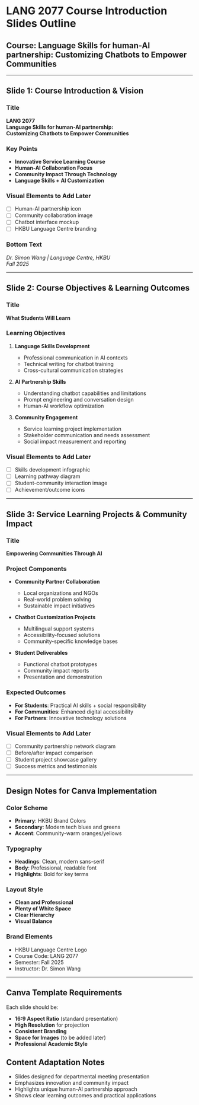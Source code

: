 # LANG 2077 Course Introduction Slides Outline

## Course: Language Skills for human-AI partnership: Customizing Chatbots to Empower Communities

---

## Slide 1: Course Introduction & Vision

### Title
**LANG 2077**  
**Language Skills for human-AI partnership:**  
**Customizing Chatbots to Empower Communities**

### Key Points
- **Innovative Service Learning Course**
- **Human-AI Collaboration Focus**
- **Community Impact Through Technology**
- **Language Skills + AI Customization**

### Visual Elements to Add Later
- [ ] Human-AI partnership icon
- [ ] Community collaboration image
- [ ] Chatbot interface mockup
- [ ] HKBU Language Centre branding

### Bottom Text
*Dr. Simon Wang | Language Centre, HKBU*  
*Fall 2025*

---

## Slide 2: Course Objectives & Learning Outcomes

### Title
**What Students Will Learn**

### Learning Objectives
1. **Language Skills Development**
   - Professional communication in AI contexts
   - Technical writing for chatbot training
   - Cross-cultural communication strategies

2. **AI Partnership Skills**
   - Understanding chatbot capabilities and limitations
   - Prompt engineering and conversation design
   - Human-AI workflow optimization

3. **Community Engagement**
   - Service learning project implementation
   - Stakeholder communication and needs assessment
   - Social impact measurement and reporting

### Visual Elements to Add Later
- [ ] Skills development infographic
- [ ] Learning pathway diagram
- [ ] Student-community interaction image
- [ ] Achievement/outcome icons

---

## Slide 3: Service Learning Projects & Community Impact

### Title
**Empowering Communities Through AI**

### Project Components
- **Community Partner Collaboration**
  - Local organizations and NGOs
  - Real-world problem solving
  - Sustainable impact initiatives

- **Chatbot Customization Projects**
  - Multilingual support systems
  - Accessibility-focused solutions
  - Community-specific knowledge bases

- **Student Deliverables**
  - Functional chatbot prototypes
  - Community impact reports
  - Presentation and demonstration

### Expected Outcomes
- **For Students**: Practical AI skills + social responsibility
- **For Communities**: Enhanced digital accessibility
- **For Partners**: Innovative technology solutions

### Visual Elements to Add Later
- [ ] Community partnership network diagram
- [ ] Before/after impact comparison
- [ ] Student project showcase gallery
- [ ] Success metrics and testimonials

---

## Design Notes for Canva Implementation

### Color Scheme
- **Primary**: HKBU Brand Colors
- **Secondary**: Modern tech blues and greens
- **Accent**: Community-warm oranges/yellows

### Typography
- **Headings**: Clean, modern sans-serif
- **Body**: Professional, readable font
- **Highlights**: Bold for key terms

### Layout Style
- **Clean and Professional**
- **Plenty of White Space**
- **Clear Hierarchy**
- **Visual Balance**

### Brand Elements
- HKBU Language Centre Logo
- Course Code: LANG 2077
- Semester: Fall 2025
- Instructor: Dr. Simon Wang

---

## Canva Template Requirements

Each slide should be:
- **16:9 Aspect Ratio** (standard presentation)
- **High Resolution** for projection
- **Consistent Branding**
- **Space for Images** (to be added later)
- **Professional Academic Style**

## Content Adaptation Notes
- Slides designed for departmental meeting presentation
- Emphasizes innovation and community impact
- Highlights unique human-AI partnership approach
- Shows clear learning outcomes and practical applications
